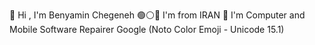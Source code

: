 👋 Hi , I'm Benyamin Chegeneh
🟢⚪🔴 I'm from IRAN
🔧 I'm Computer and Mobile Software Repairer
Google (Noto Color Emoji - Unicode 15.1)
